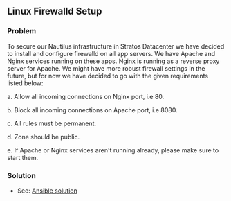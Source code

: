 ## Linux Firewalld Setup

### Problem

To secure our Nautilus infrastructure in Stratos Datacenter we have decided to install and configure firewalld on all
app servers. We have Apache and Nginx services running on these apps. Nginx is running as a reverse proxy server for
Apache. We might have more robust firewall settings in the future, but for now we have decided to go with the given
requirements listed below:

a. Allow all incoming connections on Nginx port, i.e 80.

b. Block all incoming connections on Apache port, i.e 8080.

c. All rules must be permanent.

d. Zone should be public.

e. If Apache or Nginx services aren't running already, please make sure to start them.

### Solution

- See: [Ansible solution](solution.yaml)